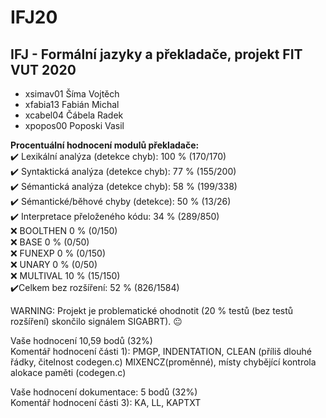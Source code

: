 # IFJ20
## IFJ - Formální jazyky a překladače, projekt FIT VUT 2020

- xsimav01 Šíma Vojtěch 
- xfabia13 Fabián Michal
- xcabel04 Čábela Radek
- xpopos00 Poposki Vasil

**Procentuální hodnocení modulů překladače:** <br/>
:heavy_check_mark: Lexikální analýza (detekce chyb): 100 % (170/170) <br/>
:heavy_check_mark: Syntaktická analýza (detekce chyb): 77 % (155/200) <br/>
:heavy_check_mark: Sémantická analýza (detekce chyb): 58 % (199/338) <br/>
:heavy_check_mark: Sémantické/běhové chyby (detekce): 50 % (13/26) <br/>
:heavy_check_mark: Interpretace přeloženého kódu: 34 % (289/850) <br/>
:x:  BOOLTHEN 0 % (0/150) <br/>
:x:  BASE 0 % (0/50) <br/>
:x: FUNEXP 0 % (0/150) <br/>
:x: UNARY 0 % (0/50) <br/>
:x: MULTIVAL 10 % (15/150) <br/>
:heavy_check_mark:Celkem bez rozšíření: 52 % (826/1584) <br/>

WARNING: Projekt je problematické ohodnotit (20 % testů (bez testů rozšíření) skončilo signálem SIGABRT). :neutral_face:

Vaše hodnocení 10,59 bodů (32%)<br/>
  Komentář hodnocení části 1): PMGP, INDENTATION, CLEAN (příliš dlouhé řádky, čitelnost codegen.c) MIXENCZ(proměnné), místy chybějící kontrola alokace paměti (codegen.c)<br/>

Vaše hodnocení dokumentace: 5 bodů  (32%)<br/>
  Komentář hodnocení části 3): KA, LL, KAPTXT<br/>
